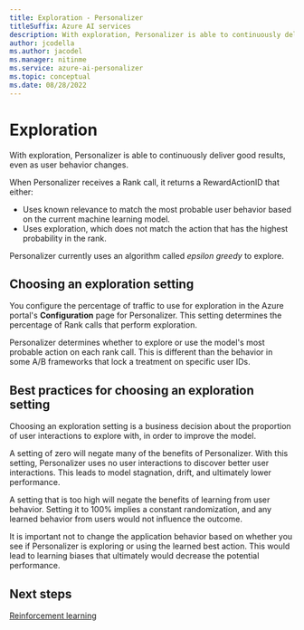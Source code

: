 ```yaml
---
title: Exploration - Personalizer
titleSuffix: Azure AI services
description: With exploration, Personalizer is able to continuously deliver good results, even as user behavior changes. Choosing an exploration setting is a business decision about the proportion of user interactions to explore with, in order to improve the model.
author: jcodella
ms.author: jacodel
ms.manager: nitinme
ms.service: azure-ai-personalizer
ms.topic: conceptual
ms.date: 08/28/2022
---
```


# Exploration

With exploration, Personalizer is able to continuously deliver good results, even as user behavior changes.

When Personalizer receives a Rank call, it returns a RewardActionID that either:
* Uses known relevance to match the most probable user behavior based on the current machine learning model.
* Uses exploration, which does not match the action that has the highest probability in the rank.

Personalizer currently uses an algorithm called *epsilon greedy* to explore. 

## Choosing an exploration setting

You configure the percentage of traffic to use for exploration in the Azure portal's **Configuration** page for Personalizer. This setting determines the percentage of Rank calls that perform exploration. 

Personalizer determines whether to explore or use the model's most probable action on each rank call. This is different than the behavior in some A/B frameworks that lock a treatment on specific user IDs.

## Best practices for choosing an exploration setting

Choosing an exploration setting is a business decision about the proportion of user interactions to explore with, in order to improve the model. 

A setting of zero will negate many of the benefits of Personalizer. With this setting, Personalizer uses no user interactions to discover better user interactions. This leads to model stagnation, drift, and ultimately lower performance.

A setting that is too high will negate the benefits of learning from user behavior. Setting it to 100% implies a constant randomization, and any learned behavior from users would not influence the outcome.

It is important not to change the application behavior based on whether you see if Personalizer is exploring or using the learned best action. This would lead to learning biases that ultimately would decrease the potential performance.

## Next steps

[Reinforcement learning](concepts-reinforcement-learning.md) 
